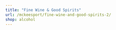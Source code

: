 ```yaml
---
title: "Fine Wine & Good Spirits"
url: /mckeesport/fine-wine-and-good-spirits-2/
shop: alcohol
---
```

